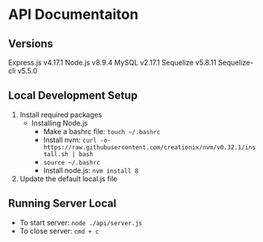 # API Documentaiton

## Versions
Express.js v4.17.1
Node.js v8.9.4
MySQL v2.17.1
Sequelize v5.8.11
Sequelize-cli v5.5.0


## Local Development Setup
1. Install required packages
    - Installing Node.js
        - Make a bashrc file: `touch ~/.bashrc`
        - Install nvm: `curl -o- https://raw.githubusercontent.com/creationix/nvm/v0.32.1/install.sh | bash`
        - `source ~/.bashrc`
        - Install node.js: `nvm install 8`
2. Update the default local.js file

## Running Server Local
- To start server: `node ./api/server.js`
- To close server: `cmd + c`
